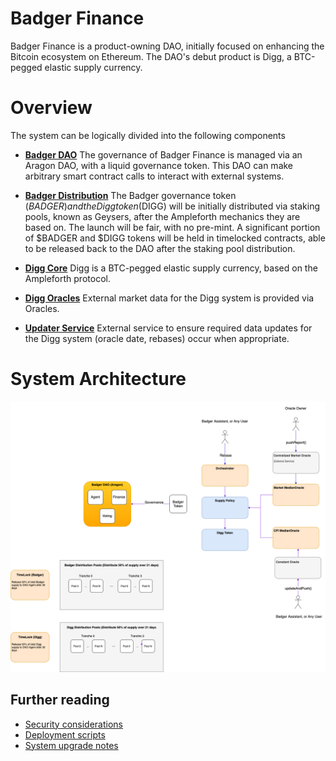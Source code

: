 # Badger Finance
Badger Finance is a product-owning DAO, initially focused on enhancing the Bitcoin ecosystem on Ethereum. 
The DAO's debut product is Digg, a BTC-pegged elastic supply currency.

# Overview
The system can be logically divided into the following components

- [**Badger DAO**](./Governance.md) The governance of Badger Finance is managed via an Aragon DAO, with a liquid governance token. This DAO can make arbitrary smart contract calls to interact with external systems.

- [**Badger Distribution**](./Distribution.md) The Badger governance token ($BADGER) and the Digg token ($DIGG) will be initially distributed via staking pools, known as Geysers, after the Ampleforth mechanics they are based on. The launch will be fair, with no pre-mint. A significant portion of $BADGER and $DIGG tokens will be held in timelocked contracts, able to be released back to the DAO after the staking pool distribution.

- [**Digg Core**](./DiggCore.md) Digg is a BTC-pegged elastic supply currency, based on the Ampleforth protocol.

- [**Digg Oracles**](./DiggOracles.md) External market data for the Digg system is provided via Oracles.

- [**Updater Service**](./Assistant.md) External service to ensure required data updates for the Digg system (oracle date, rebases) occur when appropriate.

# System Architecture
![Architecture](/images/badger-finance.png)

## Further reading
- [Security considerations](/Security.md)
- [Deployment scripts](https://github.com/Badger-Finance/badger-deploy)
- [System upgrade notes](/Upgrade.md)
